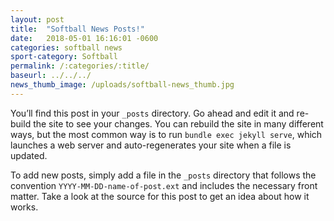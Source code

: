 ```yaml
---
layout: post
title:  "Softball News Posts!"
date:   2018-05-01 16:16:01 -0600
categories: softball news
sport-category: Softball
permalink: /:categories/:title/
baseurl: ../../../
news_thumb_image: /uploads/softball-news_thumb.jpg
---
```


You’ll find this post in your `_posts` directory. Go ahead and edit it and re-build the site to see your changes. You can rebuild the site in many different ways, but the most common way is to run `bundle exec jekyll serve`, which launches a web server and auto-regenerates your site when a file is updated.

To add new posts, simply add a file in the `_posts` directory that follows the convention `YYYY-MM-DD-name-of-post.ext` and includes the necessary front matter. Take a look at the source for this post to get an idea about how it works.
